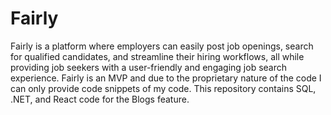 # Fairly
Fairly is a platform where employers can easily post job openings, search for qualified candidates, and streamline their hiring workflows, all while providing job seekers with a user-friendly and engaging job search experience.  Fairly is an MVP and due to the proprietary nature of the code I can only provide code snippets of my code.  This repository contains SQL, .NET, and React code for the Blogs feature.
